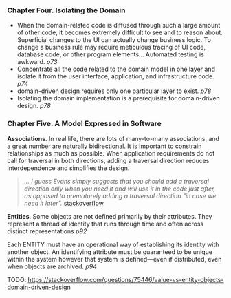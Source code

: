 ### Chapter Four. Isolating the Domain
- When the domain-related code is diffused through such a large amount of other code, it
becomes extremely difficult to see and to reason about. Superficial changes to the UI
can actually change business logic. To change a business rule may require meticulous
tracing of UI code, database code, or other program elements... Automated testing is awkward. _p73_
- Concentrate all the code related
to the domain model in one layer and isolate it from the user interface, application, and
infrastructure code. _p74_
- domain-driven design requires only one particular layer to exist. _p78_
- Isolating the domain implementation is a prerequisite for domain-driven
design. _p78_

### Chapter Five. A Model Expressed in Software
**Associations**. In real life, there are lots of many-to-many associations, and a great number are naturally
bidirectional. It is important to constrain relationships as much as possible. When application requirements do not call for
traversal in both directions, adding a traversal direction reduces interdependence and simplifies
the design. 

> _... I guess Evans simply suggests that you should add a traversal direction only when you need it and will use it in the code just after, as opposed to prematurely adding a traversal direction "in case we need it later"._  [stackoverflow](https://stackoverflow.com/a/9806142)

**Entities**. Some objects are not defined primarily by their attributes. They represent a thread of identity that runs through time and often across distinct representations _p92_

Each ENTITY must have an operational way of establishing its identity with another object. An identifying attribute must be guaranteed to be unique within the system however that system is defined—even if distributed, even when objects are archived. _p94_

TODO: https://stackoverflow.com/questions/75446/value-vs-entity-objects-domain-driven-design
